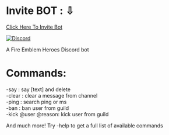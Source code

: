 # Invite BOT : ⇩                                                                                                                            
[Click Here To Invite Bot](https://discordapp.com/api/oauth2/authorize?client_id=438304216893620240&permissions=16796742&scope=bot)   


[![Discord](https://img.shields.io/discord/435237928546074644.svg?style=for-the-badge)](https://discord.gg/7mS9GEY)

A Fire Emblem Heroes Discord bot


# Commands:
-say : say [text] and delete                                                                                                               
-clear : clear a message from channel                                                                                                   
-ping : search ping or ms                                                                                                               
-ban : ban user from guild                                                                                                             
-kick @user @reason: kick user from guild                                                                                               

And much more! Try -help to get a full list of available commands


